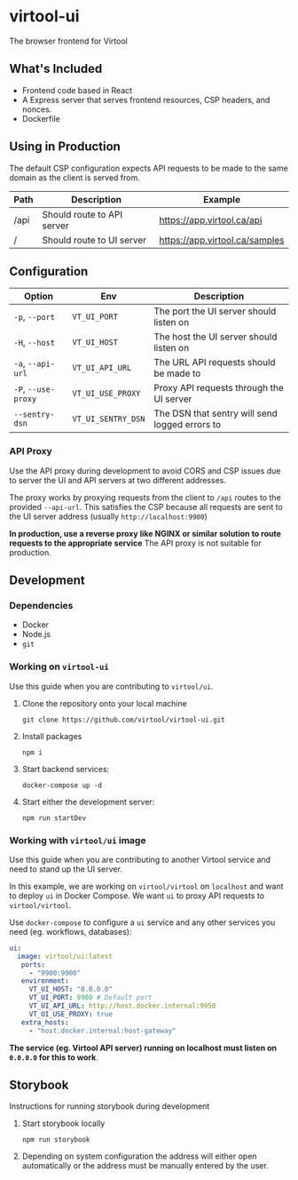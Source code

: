 # virtool-ui

The browser frontend for Virtool

## What's Included

- Frontend code based in React
- A Express server that serves frontend resources, CSP headers, and nonces.
- Dockerfile

## Using in Production

The default CSP configuration expects API requests to be made to the same domain as the client is served from.

| Path | Description                | Example                        |
| ---- | -------------------------- | ------------------------------ |
| /api | Should route to API server | https://app.virtool.ca/api     |
| /    | Should route to UI server  | https://app.virtool.ca/samples |

## Configuration

| Option              | Env                | Description                                    |
| ------------------- | ------------------ | ---------------------------------------------- |
| `-p`, `--port`      | `VT_UI_PORT`       | The port the UI server should listen on        |
| `-H`, `--host`      | `VT_UI_HOST`       | The host the UI server should listen on        |
| `-a`, `--api-url`   | `VT_UI_API_URL`    | The URL API requests should be made to         |
| `-P`, `--use-proxy` | `VT_UI_USE_PROXY`  | Proxy API requests through the UI server       |
| `--sentry-dsn`      | `VT_UI_SENTRY_DSN` | The DSN that sentry will send logged errors to |

### API Proxy

Use the API proxy during development to avoid CORS and CSP issues due to server the UI and API servers at two different addresses.

The proxy works by proxying requests from the client to `/api` routes to the provided `--api-url`. This satisfies the CSP because all requests are sent to the UI server address (usually `http://localhost:9900`)

**In production, use a reverse proxy like NGINX or similar solution to route requests to the appropriate service** The API proxy is not suitable for production.

## Development

### Dependencies

- Docker
- Node.js
- `git`

### Working on `virtool-ui`

Use this guide when you are contributing to `virtool/ui`.

1. Clone the repository onto your local machine

   ```
   git clone https://github.com/virtool/virtool-ui.git
   ```

2. Install packages

   ```
   npm i
   ```

3. Start backend services:

   ```
   docker-compose up -d
   ```

4. Start either the development server:
   ```
   npm run startDev
   ```

### Working with `virtool/ui` image

Use this guide when you are contributing to another Virtool service and need to stand up the UI server.

In this example, we are working on `virtool/virtool` on `localhost` and want to deploy `ui` in Docker Compose. We want `ui` to proxy
API requests to `virtool/virtool`.

Use `docker-compose` to configure a `ui` service and any other services you need (eg. workflows, databases):

```yaml
ui:
  image: virtool/ui:latest
   ports:
     - "9900:9900"
   environment:
     VT_UI_HOST: "0.0.0.0"
     VT_UI_PORT: 9900 # Default port
     VT_UI_API_URL: http://host.docker.internal:9950
     VT_UI_USE_PROXY: true
   extra_hosts:
     - "host.docker.internal:host-gateway"
```

**The service (eg. Virtool API server) running on localhost must listen on `0.0.0.0` for this to work**.

## Storybook

Instructions for running storybook during development

1. Start storybook locally

   ```
   npm run storybook
   ```

2. Depending on system configuration the address will either open automatically or the address must be manually entered by the user.
